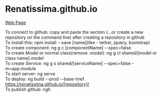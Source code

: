 # Renatissima.github.io
[Web Page](https://renatissima.github.io)

To connect to github: copy and paste the sectoin (…or create a new repository on the command line) after creating a repository in github<br>
To install this: npm install --save [name](like - tether, jquery, bootstrap)<br>
To create component: ng g c [componentName] --spec=false<br>
To create Model or normal class(remove .model): ng g cl shared/[model or class name].model<br>
To create Service: ng g s shared/[serviceName] --spec=false -m=app.module<br>
To start server: ng serve<br>
To deploy: ng build --prod --base-href https://renatissima.github.io/[repository]/<br>
To publish github: ngh<br>

